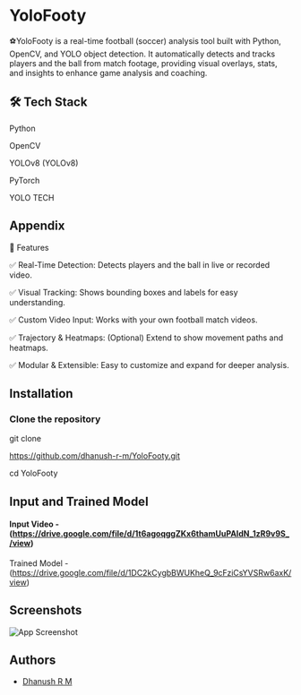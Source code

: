 
# YoloFooty

⚽️YoloFooty is a real-time football (soccer) analysis tool built with Python, OpenCV, and YOLO object detection. It automatically detects and tracks players and the ball from match footage, providing visual overlays, stats, and insights to enhance game analysis and coaching.



## 🛠️ Tech Stack
Python

OpenCV

YOLOv8 (YOLOv8)

PyTorch

YOLO TECH


## Appendix

🚀 Features

✅ Real-Time Detection: Detects players and the ball in live or recorded video.

✅ Visual Tracking: Shows bounding boxes and labels for easy understanding.

✅ Custom Video Input: Works with your own football match videos.

✅ Trajectory & Heatmaps: (Optional) Extend to show movement paths and heatmaps.

✅ Modular & Extensible: Easy to customize and expand for deeper analysis.



## Installation

### Clone the repository

git clone

https://github.com/dhanush-r-m/YoloFooty.git

cd YoloFooty




    
## Input and Trained Model

#### Input Video - (https://drive.google.com/file/d/1t6agoqggZKx6thamUuPAIdN_1zR9v9S_/view)

Trained Model - (https://drive.google.com/file/d/1DC2kCygbBWUKheQ_9cFziCsYVSRw6axK/view)





## Screenshots

![App Screenshot](https://ibb.co/v478FtqD)


## Authors

- [Dhanush R M](https://www.github.com/dhanush-r-m)


